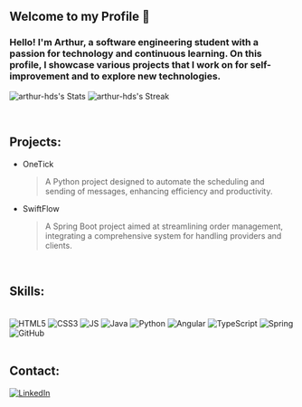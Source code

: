 ## Welcome to my Profile 👋

### Hello! I'm Arthur, a software engineering student with a passion for technology and continuous learning. On this profile, I showcase various projects that I work on for self-improvement and to explore new technologies.


![arthur-hds's Stats](https://github-readme-stats.vercel.app/api?username=arthur-hds&theme=vue-dark&show_icons=true&hide_border=true&count_private=true)
![arthur-hds's Streak](https://github-readme-streak-stats.herokuapp.com/?user=arthur-hds&theme=vue-dark&hide_border=true)

<br>

## Projects:


- OneTick
  >A Python project designed to automate the scheduling and sending of messages, enhancing efficiency and productivity.

- SwiftFlow
  > A Spring Boot project aimed at streamlining order management, integrating a comprehensive system for handling providers and clients.
  
<br>

## Skills:

<div style= "display: inline block"><br>
  
  <img align="center" alt="HTML5" src="https://img.shields.io/badge/HTML5-E34F26?style=for-the-badge&logo=html5&logoColor=white">
   <img align="center" alt="CSS3" src="https://img.shields.io/badge/CSS3-1572B6?style=for-the-badge&logo=css3&logoColor=white">
      <img align="center" alt="JS" src="https://img.shields.io/badge/JavaScript-F7DF1E?style=for-the-badge&logo=javascript&logoColor=black">
   <img align="center" alt="Java" src="https://img.shields.io/badge/java-%23ED8B00.svg?style=for-the-badge&logo=openjdk&logoColor=white">
    <img align="center" alt="Python" src="https://img.shields.io/badge/Python-3776AB?style=for-the-badge&logo=python&logoColor=white">
    <img align="center" alt="Angular" src="https://img.shields.io/badge/Angular-DD0031?style=for-the-badge&logo=angular&logoColor=white">
   <img align="center" alt="TypeScript" src="https://img.shields.io/badge/TypeScript-007ACC?style=for-the-badge&logo=typescript&logoColor=white">
   <img align="center" alt="Spring" src="https://img.shields.io/badge/Spring-6DB33F?style=for-the-badge&logo=spring&logoColor=white">
 <img align="center" alt="GitHub" src="https://img.shields.io/badge/GitHub-100000?style=for-the-badge&logo=github&logoColor=white">

</div>

<br>

## Contact:
[![LinkedIn](https://img.shields.io/badge/-LinkedIn-%230A66C2?style=flat-square&labelColor=%230A66C2&logo=linkedin&logoColor=black&link=https://www.linkedin.com/in/arthur-henrique-de-souza-4b8091244/)](https://www.linkedin.com/in/arthur-henrique-de-souza-4b8091244/)



